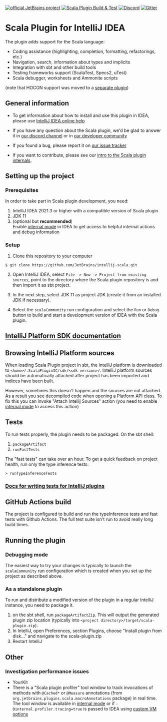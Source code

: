 [![official JetBrains project](http://jb.gg/badges/official.svg)](https://confluence.jetbrains.com/display/ALL/JetBrains+on+GitHub)
[![Scala Plugin Build & Test](https://github.com/JetBrains/intellij-scala/actions/workflows/build.yml/badge.svg)](https://github.com/JetBrains/intellij-scala/actions/workflows/build.yml)
[![Discord](https://badgen.net/badge/icon/discord?icon=discord&label)](https://discord.gg/aUKpZzeHCK)
[![Gitter](https://badges.gitter.im/Join%20Chat.svg)](https://gitter.im/JetBrains/intellij-scala)

# Scala Plugin for IntelliJ IDEA

The plugin adds support for the Scala language:
 - Coding assistance (highlighting, completion, formatting, refactorings, etc.)
 - Navigation, search, information about types and implicits
 - Integration with sbt and other build tools
 - Testing frameworks support (ScalaTest, Specs2, uTest)
 - Scala debugger, worksheets and Ammonite scripts

(note that HOCON support was moved to a [separate plugin](https://plugins.jetbrains.com/plugin/10481-hocon))

## General information

- To get information about how to install and use this plugin in IDEA, please
  use [IntelliJ IDEA online help](https://www.jetbrains.com/idea/help/scala.html)

- If you have any question about the Scala plugin, we'd be glad to answer it in [our discord channel](https://discord.gg/aUKpZzeHCK) or in [our
  developer community](https://devnet.jetbrains.com/community/idea/scala) 

- If you found a bug, please report it on [our issue
  tracker](https://youtrack.jetbrains.com/issues/SCL#newissue)

- If you want to contribute, please see our [intro to the Scala plugin
  internals](https://blog.jetbrains.com/scala/2016/04/21/how-to-contribute-to-intellij-scala-plugin/).

## Setting up the project

### Prerequisites
In order to take part in Scala plugin development, you need:

1. IntelliJ IDEA 2021.3 or higher with a compatible version of Scala plugin
2. JDK 11
3. (optional but **recommended**) \
   Enable [internal mode](https://plugins.jetbrains.com/docs/intellij/enabling-internal.html) in IDEA to get access to helpful internal actions and debug information

### Setup

1. Clone this repository to your computer

  ```
  $ git clone https://github.com/JetBrains/intellij-scala.git
  ```

2. Open IntelliJ IDEA, select `File -> New -> Project from existing sources`, point to
the directory where the Scala plugin repository is and then import it as sbt project.

3. In the next step, select JDK 11 as project JDK (create it from an installed JDK if necessary).

5. Select the `scalaCommunity` run configuration and select the `Run` or `Debug` button to build and start a
development version of IDEA with the Scala plugin.


## [IntelliJ Platform SDK documentation](https://plugins.jetbrains.com/docs/intellij/welcome.html)

## Browsing IntelliJ Platform sources

When loading Scala Plugin project in sbt, the IntelliJ platform is downloaded to `<home>/.ScalaPluginIC/sdk/<sdk version>/`. 
IntelliJ platform sources should be automatically attached after project has been imported and indices have been built.

However, sometimes this doesn't happen and the sources are not attached. As a result you see decompiled code when opening a Platform API class.
To fix this you can invoke "Attach Intellij Sources" action (you need to enable [internal mode](https://plugins.jetbrains.com/docs/intellij/enabling-internal.html) to access this action)

## Tests

To run tests properly, the plugin needs to be packaged.
On the sbt shell:

1. `packageArtifact`
2. `runFastTests`

The "fast tests" can take over an hour. To get a quick feedback on project health, run only the type inference tests:

    > runTypeInferenceTests
    
### [Docs for writing tests for IntelliJ plugins](https://plugins.jetbrains.com/docs/intellij/testing-plugins.html) 

## GitHub Actions build

The project is configured to build and run the typeInference tests and fast tests with Github Actions. The full test suite isn't run to avoid really long build times.

## Running the plugin

### Debugging mode

The easiest way to try your changes is typically to launch the `scalaCommunity` run configuration which is created
when you set up the project as described above.

### As a standalone plugin

To run and distribute a modified version of the plugin in a regular IntelliJ instance, you need to package it.

1. on the sbt shell, run `packageArtifactZip`. This will output the generated plugin zip location
   (typically into `<project directory>/target/scala-plugin.zip`).
2. In IntelliJ, open Preferences, section Plugins, choose "Install plugin from disk..." and navigate to the scala-plugin.zip
3. Restart IntelliJ

## Other
### Investigation performance issues
- YourKit
- There is a "Scala plugin profiler" tool window to track invocations of methods with `@Cached*` or `@Measure` annotations (from `org.jetbrains.plugins.scala.macroAnnotations` package) in real time. The tool window is available in [internal mode](https://plugins.jetbrains.com/docs/intellij/enabling-internal.html) or if `-Dinternal.profiler.tracing=true` is passed to IDEA using [custom VM options](https://www.jetbrains.com/help/idea/tuning-the-ide.html#procedure-jvm-options)